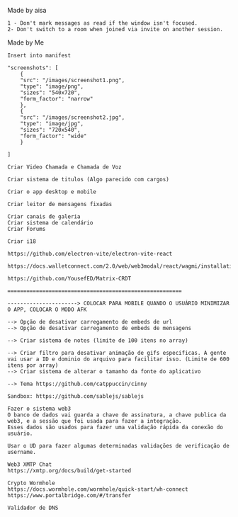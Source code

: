 Made by aisa

    1 - Don't mark messages as read if the window isn't focused.
    2- Don't switch to a room when joined via invite on another session.

Made by Me

    Insert into manifest

    "screenshots": [
        {
        "src": "/images/screenshot1.png",
        "type": "image/png",
        "sizes": "540x720",
        "form_factor": "narrow"
        },
        {
        "src": "/images/screenshot2.jpg",
        "type": "image/jpg",
        "sizes": "720x540",
        "form_factor": "wide"
        }

    ]

    Criar Video Chamada e Chamada de Voz

    Criar sistema de titulos (Algo parecido com cargos)

    Criar o app desktop e mobile

    Criar leitor de mensagens fixadas

    Criar canais de galeria
    Criar sistema de calendário
    Criar Forums

    Criar i18

    https://github.com/electron-vite/electron-vite-react

    https://docs.walletconnect.com/2.0/web/web3modal/react/wagmi/installation

    https://github.com/YousefED/Matrix-CRDT

    =======================================================

    ----------------------> COLOCAR PARA MOBILE QUANDO O USUÁRIO MINIMIZAR O APP, COLOCAR O MODO AFK

    --> Opção de desativar carregamento de embeds de url
    --> Opção de desativar carregamento de embeds de mensagens

    --> Criar sistema de notes (limite de 100 itens no array)

    --> Criar filtro para desativar animação de gifs especificas. A gente vai usar a ID e dominio do arquivo para facilitar isso. (Limite de 600 itens por array)
    --> Criar sistema de alterar o tamanho da fonte do aplicativo

    --> Tema https://github.com/catppuccin/cinny

    Sandbox: https://github.com/sablejs/sablejs

    Fazer o sistema web3
    O banco de dados vai guarda a chave de assinatura, a chave publica da web3, e a sessão que foi usada para fazer a integração.
    Esses dados são usados para fazer uma validação rápida da conexão do usuário.

    Usar o UD para fazer algumas determinadas validações de verificação de username.

    Web3 XMTP Chat
    https://xmtp.org/docs/build/get-started

    Crypto Wormhole
    https://docs.wormhole.com/wormhole/quick-start/wh-connect
    https://www.portalbridge.com/#/transfer

    Validador de DNS
